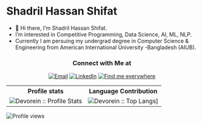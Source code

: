 # Shadril Hassan Shifat
- 👋 Hi there, I’m Shadril Hassan Shifat.
- I’m interested in Competitive Programming, Data Science, AI, ML, NLP.
- Currently I am persuing my undergrad degree in Computer Science & Engineering from American International University -Bangladesh (AIUB).

<h3 align="center"> Connect with Me at </h3>

<p align="center">
<a href="mailto:shadrilhassan@outlook.com"><img alt="Email" src="https://img.shields.io/badge/Outlook-shadrilhassan@outlook.com-red?style=flat&logo=outlook"></a>
<a href="https://www.linkedin.com/in/shadril"><img alt="LinkedIn" src="https://img.shields.io/badge/LinkedIn-shadril-blue?style=flat&logo=linkedin"></a>
<a href="shadril238"><img alt="Find me everywhere" src="https://img.shields.io/badge/Find Me Everywhere-shadril238-red?"></a>
</p>
  

<p align="center">
   <table>
      <tr>
       <th>Profile stats  </th>
       <th>Language Contribution</th>
     </tr>
      <tr>
       <td><img alt="Devorein :: Profile Stats" src="https://github-readme-stats.vercel.app/api?username=shadril238&show_icons=true&theme=dark"> </td>
       <td><img alt="Devorein :: Top Langs]" src="https://github-readme-stats.vercel.app/api/top-langs/?username=shadril238&langs_count=10&theme=tokyonight&layout=compact&hide=html"> </td>
     </tr>
   </table>
</p>

![Profile views](https://gpvc.arturio.dev/shadril238)

<!---
shadril238/shadril238 is a ✨ special ✨ repository because its `README.md` (this file) appears on your GitHub profile.
You can click the Preview link to take a look at your changes.
--->
